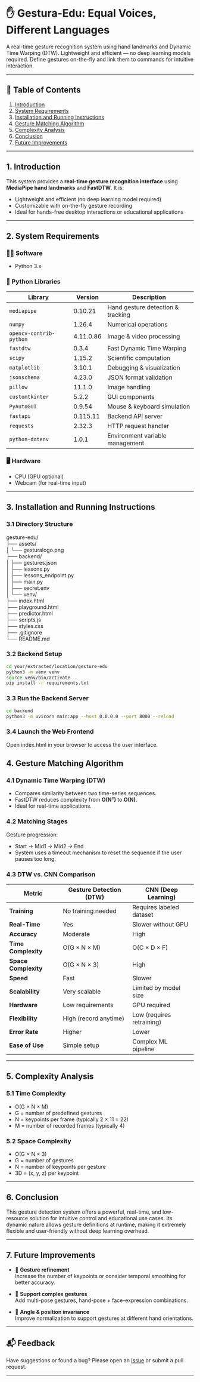 # ✋ Gestura-Edu: Equal Voices, Different Languages

A real-time gesture recognition system using hand landmarks and Dynamic Time Warping (DTW). Lightweight and efficient — no deep learning models required. Define gestures on-the-fly and link them to commands for intuitive interaction.

---

## 📘 Table of Contents
1. [Introduction](#1-introduction)  
2. [System Requirements](#2-system-requirements)  
3. [Installation and Running Instructions](#3-installation-and-running-instructions)  
4. [Gesture Matching Algorithm](#4-gesture-matching-algorithm)  
5. [Complexity Analysis](#5-complexity-analysis)  
6. [Conclusion](#6-conclusion)  
7. [Future Improvements](#7-future-improvements)  

---

## 1. Introduction

This system provides a **real-time gesture recognition interface** using **MediaPipe hand landmarks** and **FastDTW**. It is:
- Lightweight and efficient (no deep learning model required)
- Customizable with on-the-fly gesture recording
- Ideal for hands-free desktop interactions or educational applications

---

## 2. System Requirements

### 🧑‍💻 Software

- Python 3.x

### 🧩 Python Libraries

| Library | Version | Description |
|--------|---------|-------------|
| `mediapipe` | 0.10.21 | Hand gesture detection & tracking |
| `numpy` | 1.26.4 | Numerical operations |
| `opencv-contrib-python` | 4.11.0.86 | Image & video processing |
| `fastdtw` | 0.3.4 | Fast Dynamic Time Warping |
| `scipy` | 1.15.2 | Scientific computation |
| `matplotlib` | 3.10.1 | Debugging & visualization |
| `jsonschema` | 4.23.0 | JSON format validation |
| `pillow` | 11.1.0 | Image handling |
| `customtkinter` | 5.2.2 | GUI components |
| `PyAutoGUI` | 0.9.54 | Mouse & keyboard simulation |
| `fastapi` | 0.115.11 | Backend API server |
| `requests` | 2.32.3 | HTTP request handler |
| `python-dotenv` | 1.0.1 | Environment variable management |

### 🖥️ Hardware

- CPU (GPU optional)
- Webcam (for real-time input)

---

## 3. Installation and Running Instructions

### 3.1 Directory Structure

gesture-edu/  
├── assets/  
│ └── gesturalogo.png  
├── backend/  
│ ├── gestures.json  
│ ├── lessons.py  
│ ├── lessons_endpoint.py  
│ ├── main.py  
│ ├── secret.env  
│ └── venv/  
├── index.html  
├── playground.html  
├── predictor.html  
├── scripts.js  
├── styles.css  
├── .gitignore  
└── README.md  


### 3.2 Backend Setup

```bash
cd your/extracted/location/gesture-edu
python3 -m venv venv
source venv/bin/activate
pip install -r requirements.txt
```

### 3.3 Run the Backend Server
```bash
cd backend
python3 -m uvicorn main:app --host 0.0.0.0 --port 8000 --reload
```

### 3.4 Launch the Web Frontend
Open index.html in your browser to access the user interface.

## 4. Gesture Matching Algorithm

### 4.1 Dynamic Time Warping (DTW)

- Compares similarity between two time-series sequences.
- FastDTW reduces complexity from **O(N²)** to **O(N)**.
- Ideal for real-time applications.

### 4.2 Matching Stages

Gesture progression:
- Start → Mid1 → Mid2 → End
- System uses a timeout mechanism to reset the sequence if the user pauses too long.

### 4.3 DTW vs. CNN Comparison

| Metric               | Gesture Detection (DTW)     | CNN (Deep Learning)         |
|----------------------|-----------------------------|------------------------------|
| **Training**         | No training needed          | Requires labeled dataset     |
| **Real-Time**        | Yes                         | Slower without GPU           |
| **Accuracy**         | Moderate                    | High                         |
| **Time Complexity**  | O(G × N × M)                | O(C × D × F)                 |
| **Space Complexity** | O(G × N × 3)                | High                         |
| **Speed**            | Fast                        | Slower                       |
| **Scalability**      | Very scalable               | Limited by model size        |
| **Hardware**         | Low requirements            | GPU required                 |
| **Flexibility**      | High (record anytime)       | Low (requires retraining)    |
| **Error Rate**       | Higher                      | Lower                        |
| **Ease of Use**      | Simple setup                | Complex ML pipeline          |

---

## 5. Complexity Analysis

### 5.1 Time Complexity

 - O(G × N × M)
 - G = number of predefined gestures
 - N = keypoints per frame (typically 2 × 11 = 22)
 - M = number of recorded frames (typically 4)


### 5.2 Space Complexity

 - O(G × N × 3)
 - G = number of gestures
 - N = number of keypoints per gesture
 - 3D = (x, y, z) per keypoint

---

## 6. Conclusion

This gesture detection system offers a powerful, real-time, and low-resource solution for intuitive control and educational use cases. Its dynamic nature allows gesture definitions at runtime, making it extremely flexible and user-friendly without deep learning overhead.

---

## 7. Future Improvements

- 🔧 **Gesture refinement**  
  Increase the number of keypoints or consider temporal smoothing for better accuracy.

- 🧠 **Support complex gestures**  
  Add multi-pose gestures, hand-pose + face-expression combinations.

- 🧭 **Angle & position invariance**  
  Improve normalization to support gestures at different hand orientations.

---

## 📬 Feedback

Have suggestions or found a bug? Please open an [Issue](mailto:abhishekkcrs@gmail.com) or submit a pull request.

---
